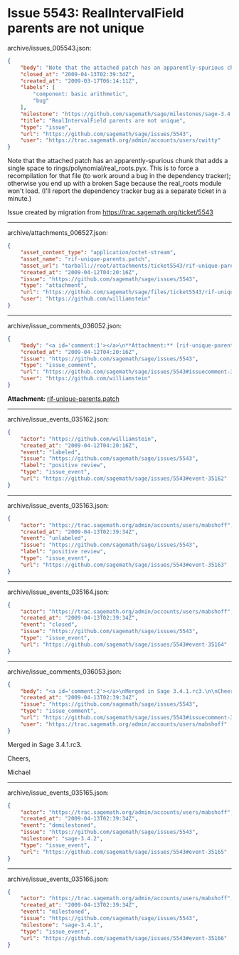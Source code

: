 # Issue 5543: RealIntervalField parents are not unique

archive/issues_005543.json:
```json
{
    "body": "Note that the attached patch has an apparently-spurious chunk that adds a single space to rings/polynomial/real_roots.pyx.  This is to force a recompilation for that file (to work around a bug in the dependency tracker); otherwise you end up with a broken Sage because the real_roots module won't load.  (I'll report the dependency tracker bug as a separate ticket in a minute.)\n\nIssue created by migration from https://trac.sagemath.org/ticket/5543\n\n",
    "closed_at": "2009-04-13T02:39:34Z",
    "created_at": "2009-03-17T06:14:11Z",
    "labels": [
        "component: basic arithmetic",
        "bug"
    ],
    "milestone": "https://github.com/sagemath/sage/milestones/sage-3.4.1",
    "title": "RealIntervalField parents are not unique",
    "type": "issue",
    "url": "https://github.com/sagemath/sage/issues/5543",
    "user": "https://trac.sagemath.org/admin/accounts/users/cwitty"
}
```
Note that the attached patch has an apparently-spurious chunk that adds a single space to rings/polynomial/real_roots.pyx.  This is to force a recompilation for that file (to work around a bug in the dependency tracker); otherwise you end up with a broken Sage because the real_roots module won't load.  (I'll report the dependency tracker bug as a separate ticket in a minute.)

Issue created by migration from https://trac.sagemath.org/ticket/5543





---

archive/attachments_006527.json:
```json
{
    "asset_content_type": "application/octet-stream",
    "asset_name": "rif-unique-parents.patch",
    "asset_url": "tarball://root/attachments/ticket5543/rif-unique-parents.patch",
    "created_at": "2009-04-12T04:20:16Z",
    "issue": "https://github.com/sagemath/sage/issues/5543",
    "type": "attachment",
    "url": "https://github.com/sagemath/sage/files/ticket5543/rif-unique-parents.patch",
    "user": "https://github.com/williamstein"
}
```



---

archive/issue_comments_036052.json:
```json
{
    "body": "<a id='comment:1'></a>\n**Attachment:** [rif-unique-parents.patch](https://github.com/sagemath/sage/files/ticket5543/rif-unique-parents.patch)",
    "created_at": "2009-04-12T04:20:16Z",
    "issue": "https://github.com/sagemath/sage/issues/5543",
    "type": "issue_comment",
    "url": "https://github.com/sagemath/sage/issues/5543#issuecomment-36052",
    "user": "https://github.com/williamstein"
}
```

<a id='comment:1'></a>
**Attachment:** [rif-unique-parents.patch](https://github.com/sagemath/sage/files/ticket5543/rif-unique-parents.patch)



---

archive/issue_events_035162.json:
```json
{
    "actor": "https://github.com/williamstein",
    "created_at": "2009-04-12T04:20:16Z",
    "event": "labeled",
    "issue": "https://github.com/sagemath/sage/issues/5543",
    "label": "positive review",
    "type": "issue_event",
    "url": "https://github.com/sagemath/sage/issues/5543#event-35162"
}
```



---

archive/issue_events_035163.json:
```json
{
    "actor": "https://trac.sagemath.org/admin/accounts/users/mabshoff",
    "created_at": "2009-04-13T02:39:34Z",
    "event": "unlabeled",
    "issue": "https://github.com/sagemath/sage/issues/5543",
    "label": "positive review",
    "type": "issue_event",
    "url": "https://github.com/sagemath/sage/issues/5543#event-35163"
}
```



---

archive/issue_events_035164.json:
```json
{
    "actor": "https://trac.sagemath.org/admin/accounts/users/mabshoff",
    "created_at": "2009-04-13T02:39:34Z",
    "event": "closed",
    "issue": "https://github.com/sagemath/sage/issues/5543",
    "type": "issue_event",
    "url": "https://github.com/sagemath/sage/issues/5543#event-35164"
}
```



---

archive/issue_comments_036053.json:
```json
{
    "body": "<a id='comment:2'></a>\nMerged in Sage 3.4.1.rc3.\n\nCheers,\n\nMichael",
    "created_at": "2009-04-13T02:39:34Z",
    "issue": "https://github.com/sagemath/sage/issues/5543",
    "type": "issue_comment",
    "url": "https://github.com/sagemath/sage/issues/5543#issuecomment-36053",
    "user": "https://trac.sagemath.org/admin/accounts/users/mabshoff"
}
```

<a id='comment:2'></a>
Merged in Sage 3.4.1.rc3.

Cheers,

Michael



---

archive/issue_events_035165.json:
```json
{
    "actor": "https://trac.sagemath.org/admin/accounts/users/mabshoff",
    "created_at": "2009-04-13T02:39:34Z",
    "event": "demilestoned",
    "issue": "https://github.com/sagemath/sage/issues/5543",
    "milestone": "sage-3.4.2",
    "type": "issue_event",
    "url": "https://github.com/sagemath/sage/issues/5543#event-35165"
}
```



---

archive/issue_events_035166.json:
```json
{
    "actor": "https://trac.sagemath.org/admin/accounts/users/mabshoff",
    "created_at": "2009-04-13T02:39:34Z",
    "event": "milestoned",
    "issue": "https://github.com/sagemath/sage/issues/5543",
    "milestone": "sage-3.4.1",
    "type": "issue_event",
    "url": "https://github.com/sagemath/sage/issues/5543#event-35166"
}
```
